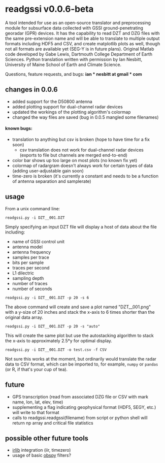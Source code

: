 # readgssi v0.0.6-beta

A tool intended for use as an open-source translator and preprocessing module for subsurface data collected with GSSI ground-penetrating georadar (GPR) devices. It has the capability to read DZT and DZG files with the same pre-extension name and will be able to translate to multiple output formats including HDF5 and CSV, and create matplotlib plots as well, though not all formats are available yet (SEG-Y is in future plans). Original Matlab code developed by Gabe Lewis, Dartmouth College Department of Earth Sciences. Python translation written with permission by Ian Nesbitt, University of Maine School of Earth and Climate Science.

Questions, feature requests, and bugs: **ian * nesbitt at gmail * com**

## changes in 0.0.6
- added support for the D50800 antenna
- added plotting support for dual-channel radar devices
- updated the workings of the plotting algorithm's colormap
- changed the way files are saved (bug in 0.0.5 mangled some filenames)
#### known bugs:
- translation to anything but csv is broken (hope to have time for a fix soon)
  - csv translation does not work for dual-channel radar devices (exports to file but channels are merged end-to-end)
- color bar shows up too large on most plots (no known fix yet)
- colormap of radargram doesn't always work for certain types of data (adding user-adjustable gain soon)
- time-zero is broken (it's currently a constant and needs to be a function of antenna separation and samplerate)

## usage
From a unix command line:
```
readgssi.py -i DZT__001.DZT
```
Simply specifying an input DZT file will display a host of data about the file including:
- name of GSSI control unit
- antenna model
- antenna frequency
- samples per trace
- bits per sample
- traces per second
- L1 dilectric
- sampling depth
- number of traces
- number of seconds
```
readgssi.py -i DZT__001.DZT -p 20 -s 6
```
The above command will create and save a plot named "DZT__001.png" with a y-size of 20 inches and stack the x-axis to 6 times shorter than the original data array.

```
readgssi.py -i DZT__001.DZT -p 20 -s "auto"
```
This will create the same plot but use the autostacking algorithm to stack the x-axis to approximately 2.5\*y for optimal display.

```
readgssi.py -i DZT__001.DZT -o test.csv -f CSV
```
Not sure this works at the moment, but ordinarily would translate the radar data to CSV format, which can be imported to, for example, `numpy` or `pandas` (or R, if that's your cup of tea).

## future
- GPS transcription (read from associated DZG file or CSV with mark name, lon, lat, elev, time)
- supplementing a flag indicating geophysical format (HDF5, SEGY, etc.) will write to that format
- calls to readgssi.readgssi(filename) from script or python shell will return np array and critical file statistics

## possible other future tools
- [irlib](https://github.com/njwilson23/irlib) integration (iir, timezero)
- usage of basic [obspy](https://github.com/obspy/obspy) filters?
